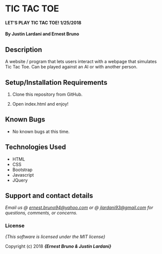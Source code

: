 # TIC TAC TOE

#### LET'S PLAY TIC TAC TOE! 1/25/2018

#### By **Justin Lardani and Ernest Bruno**

## Description

A website / program that lets users interact with a webpage that simulates Tic Tac Toe. Can be played against an AI or with another person.

## Setup/Installation Requirements

1. Clone this repository from GitHub.

2. Open index.html and enjoy!



## Known Bugs

* No known bugs at this time.

## Technologies Used
* HTML
* CSS
* Bootstrap
* Javascript
* JQuery

## Support and contact details

_Email us @ ernest.bruno94@yahoo.com or @ jlardani93@gmail.com for questions, comments, or concerns._

### License

*{This software is licensed under the MIT license}*

Copyright (c) 2018 **_{Ernest Bruno & Justin Lardani}_**

